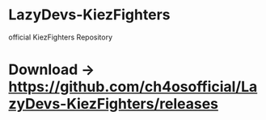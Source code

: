 # LazyDevs-KiezFighters
official KiezFighters Repository


# Download -> https://github.com/ch4osofficial/LazyDevs-KiezFighters/releases
